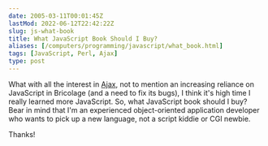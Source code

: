 ```yaml
--- 
date: 2005-03-11T00:01:45Z
lastMod: 2022-06-12T22:42:22Z
slug: js-what-book
title: What JavaScript Book Should I Buy?
aliases: [/computers/programming/javascript/what_book.html]
tags: [JavaScript, Perl, Ajax]
type: post
---
```


What with all the interest in [Ajax], not to mention an increasing reliance on
JavaScript in Bricolage (and a need to fix its bugs), I think it's high time I
really learned more JavaScript. So, what JavaScript book should I buy? Bear in
mind that I'm an experienced object-oriented application developer who wants to
pick up a new language, not a script kiddie or CGI newbie.

Thanks!

  [Ajax]: https://web.archive.org/web/20050401061247/http://www.adaptivepath.com/publications/essays/archives/000385.php
    "Adaptive Path has your Ajax porn right here!"
